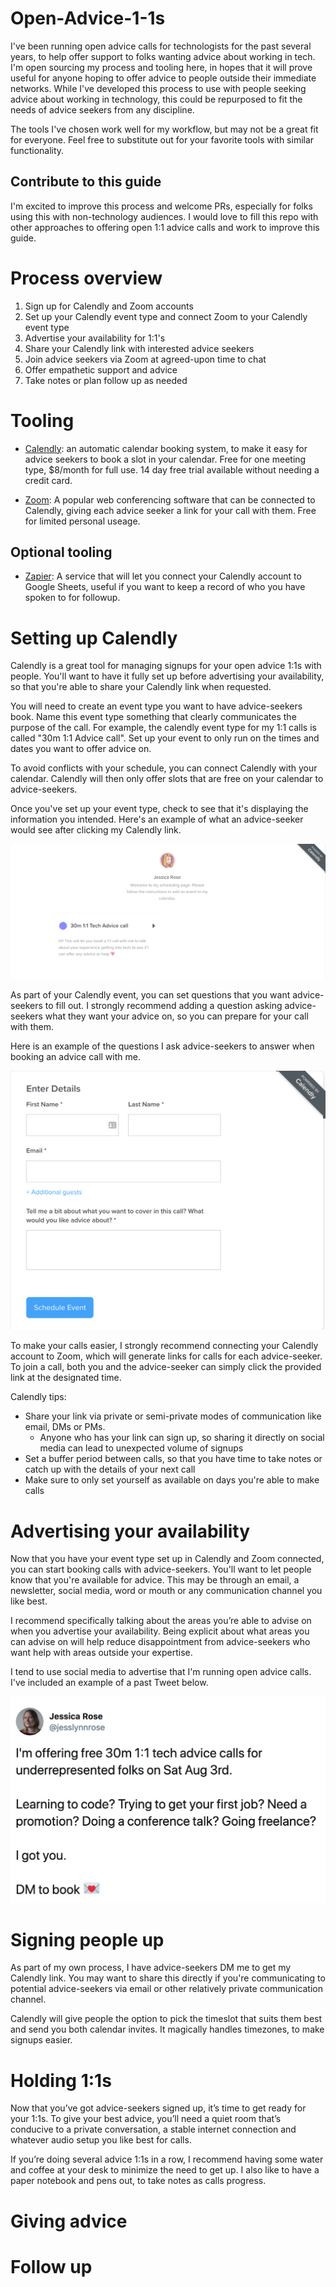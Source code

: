 # Open-Advice-1-1s

I've been running open advice calls for technologists for the past several years, to help offer support to folks wanting advice about working in tech. I'm open sourcing my process and tooling here, in hopes that it will prove useful for anyone hoping to offer advice to people outside their immediate networks. While I've developed this process to use with people seeking advice about working in technology, this could be repurposed to fit the needs of advice seekers from any discipline.

The tools I've chosen work well for my workflow, but may not be a great fit for everyone. Feel free to substitute out for your favorite tools with similar functionality.

## Contribute to this guide
I'm excited to improve this process and welcome PRs, especially for folks using this with non-technology audiences. I would love to fill this repo with other approaches to offering open 1:1 advice calls and work to improve this guide.

# Process overview
1. Sign up for Calendly and Zoom accounts
2. Set up your Calendly event type and connect Zoom to your Calendly event type
3. Advertise your availability for 1:1's
4. Share your Calendly link with interested advice seekers
5. Join advice seekers via Zoom at agreed-upon time to chat
6. Offer empathetic support and advice
7. Take notes or plan follow up as needed

# Tooling
* [Calendly](https://calendly.com/): an automatic calendar booking system, to make it easy for advice seekers to book a slot in your calendar. Free for one meeting type, $8/month for full use. 14 day free trial available without needing a credit card.

* [Zoom](https://zoom.us/): A popular web conferencing software that can be connected to Calendly, giving each advice seeker a link for your call with them. Free for limited personal useage.

## Optional tooling

* [Zapier](https://zapier.com/): A service that will let you connect your Calendly account to Google Sheets, useful if you want to keep a record of who you have spoken to for followup.

# Setting up Calendly

Calendly is a great tool for managing signups for your open advice 1:1s with people. You'll want to have it fully set up before advertising your availability, so that you're able to share your Calendly link when requested.

You will need to create an event type you want to have advice-seekers book. Name this event type something that clearly communicates the purpose of the call. For example, the calendly event type for my 1:1 calls is called "30m 1:1 Advice call". Set up your event to only run on the times and dates you want to offer advice on.

To avoid conflicts with your schedule, you can connect Calendly with your calendar. Calendly will then only offer slots that are free on your calendar to advice-seekers.

Once you've set up your event type, check to see that it's displaying the information you intended. Here's an example of what an advice-seeker would see after clicking my Calendly link.

![alt text](calendly1.png "Example view of Calendly event")

As part of your Calendly event, you can set questions that you want advice-seekers to fill out. I strongly recommend adding a question asking advice-seekers what they want your advice on, so you can prepare for your call with them.

Here is an example of the questions I ask advice-seekers to answer when booking an advice call with me.

![alt text](calendly2.png "Example view of Calendly event signup process")

To make your calls easier, I strongly recommend connecting your Calendly account to Zoom, which will generate links for calls for each advice-seeker. To join a call, both you and the advice-seeker can simply click the provided link at the designated time.

Calendly tips:
* Share your link via private or semi-private modes of communication like email, DMs or PMs.
  * Anyone who has your link can sign up, so sharing it directly on social media can lead to unexpected volume of signups
* Set a buffer period between calls, so that you have time to take notes or catch up with the details of your next call
* Make sure to only set yourself as available on days you're able to make calls


# Advertising your availability
Now that you have your event type set up in Calendly and Zoom connected, you can start booking calls with advice-seekers. You'll want to let people know that you're available for advice. This may be through an email, a newsletter, social media, word or mouth or any communication channel you like best.

I recommend specifically talking about the areas you’re able to advise on when you advertise your availability. Being explicit about what areas you can advise on will help reduce disappointment from advice-seekers who want help with areas outside your expertise.

I tend to use social media to advertise that I'm running open advice calls. I've included an example of a past Tweet below.

![alt text](tweet.png "A screenshot of a Tweet advertising open advice 1:1 calls")


# Signing people up

As part of my own process, I have advice-seekers DM me to get my Calendly link. You may want to share this directly if you're communicating to potential advice-seekers via email or other relatively private communication channel.

Calendly will give people the option to pick the timeslot that suits them best and send you both calendar invites. It magically handles timezones, to make signups easier.

# Holding 1:1s

Now that you’ve got advice-seekers signed up, it’s time to get ready for your 1:1s. To give your best advice, you’ll need a quiet room that’s conducive to a private conversation, a stable internet connection and whatever audio setup you like best for calls.

If you’re doing several advice 1:1s in a row, I recommend having some water and coffee at your desk to minimize the need to get up. I also like to have a paper notebook and pens out, to take notes as calls progress.

# Giving advice

# Follow up










